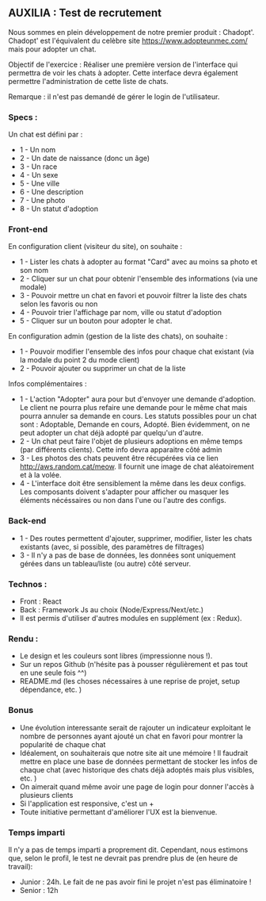 ## AUXILIA : Test de recrutement

Nous sommes en plein développement de notre premier produit : Chadopt'.
Chadopt' est l'équivalent du celèbre site https://www.adopteunmec.com/ mais pour adopter un chat.

Objectif de l'exercice : Réaliser une première version de l'interface qui permettra de voir les chats à adopter.
Cette interface devra également permettre l'administration de cette liste de chats.

Remarque : il n'est pas demandé de gérer le login de l'utilisateur.

### Specs :

Un chat est défini par : 

  -  1 - Un nom
  -  2 - Un date de naissance (donc un âge)
  -  3 - Un race
  -  4 - Un sexe
  -  5 - Une ville
  -  6 - Une description
  -  7 - Une photo
  -  8 - Un statut d'adoption

### Front-end

En configuration client (visiteur du site), on souhaite :

  -  1 - Lister les chats à adopter au format "Card" avec au moins sa photo et son nom
  -  2 - Cliquer sur un chat pour obtenir l'ensemble des informations (via une modale)
  -  3 - Pouvoir mettre un chat en favori et pouvoir filtrer la liste des chats selon les favoris ou non
  -  4 - Pouvoir trier l'affichage par nom, ville ou statut d'adoption
  -  5 - Cliquer sur un bouton pour adopter le chat.
 

En configuration admin (gestion de la liste des chats), on souhaite :

  -  1 - Pouvoir modifier l'ensemble des infos pour chaque chat existant (via la modale du point 2 du mode client)
  -  2 - Pouvoir ajouter ou supprimer un chat de la liste


Infos complémentaires : 

  -  1 - L'action "Adopter" aura pour but d'envoyer une demande d'adoption. Le client ne pourra plus refaire une demande pour le même chat mais pourra annuler sa demande en cours. Les statuts possibles pour un chat sont : Adoptable, Demande en cours, Adopté. Bien évidemment, on ne peut adopter un chat déjà adopté par quelqu'un d'autre.
  -  2 - Un chat peut faire l'objet de plusieurs adoptions en même temps (par différents clients). Cette info devra apparaitre côté admin
  -  3 - Les photos des chats peuvent être récupérées via ce lien http://aws.random.cat/meow. 
  Il fournit une image de chat aléatoirement et à la volée.
  -  4 - L'interface doit être sensiblement la même dans les deux configs. Les composants doivent s'adapter pour afficher ou masquer les éléments nécéssaires ou non dans l'une ou l'autre des configs.

### Back-end

- 1 - Des routes permettent d'ajouter, supprimer, modifier, lister les chats existants (avec, si possible, des paramètres de filtrages)
- 3 - Il n'y a pas de base de données, les données sont uniquement gérées dans un tableau/liste (ou autre) côté serveur.

### Technos :

- Front :  React
- Back : Framework Js au choix (Node/Express/Next/etc.)
- Il est permis d'utiliser d'autres modules en supplément (ex : Redux).

### Rendu :

- Le design et les couleurs sont libres (impressionne nous !).
- Sur un repos Github (n'hésite pas à pousser régulièrement et pas tout en une seule fois ^^)
- README.md (les choses nécessaires à une reprise de projet, setup dépendance, etc. )

### Bonus

- Une évolution interessante serait de rajouter un indicateur exploitant le nombre de personnes ayant ajouté un chat en favori pour montrer la popularité de chaque chat
- Idéalement, on souhaiterais que notre site ait une mémoire !
Il faudrait mettre en place une base de données permettant de stocker les infos de chaque chat (avec historique des chats déjà adoptés mais plus visibles, etc. )
- On aimerait quand même avoir une page de login pour donner l'accès à plusieurs clients
- Si l'application est responsive, c'est un +
- Toute initiative permettant d'améliorer l'UX est la bienvenue.

### Temps imparti

Il n'y a pas de temps imparti a proprement dit. Cependant, nous estimons que, selon le profil, le test ne devrait pas prendre plus de (en heure de travail):

- Junior : 24h. Le fait de ne pas avoir fini le projet n'est pas éliminatoire !
- Senior : 12h
